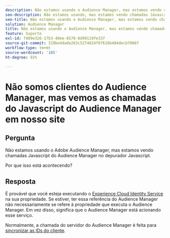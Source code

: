 ```yaml
---
description: Não estamos usando o Audience Manager, mas estamos vendo chamadas Javascript do Audience Manager no depurador Javascript - Por quê?
seo-description: Não estamos usando, mas estamos vendo chamadas Javascript do Audience Manager no depurador Javascript - Por quê?
seo-title: Não estamos usando o Audience Manager, mas estamos vendo chamadas Javascript do Audience Manager no depurador Javascript - Por quê?
solution: Audience Manager
title: Não estamos usando o Audience Manager, mas estamos vendo chamadas Javascript do Audience Manager no depurador Javascript - Por quê?
feature: Suporte
exl-id: f409e326-17b3-40ee-8570-8d99119fe337
source-git-commit: 319be4dade263c5274624f07616b404decb7066f
workflow-type: tm+mt
source-wordcount: '185'
ht-degree: 92%

---
```


# Não somos clientes do Audience Manager, mas vemos as chamadas do Javascript do Audience Manager em nosso site

## Pergunta

Não estamos usando o Adobe Audience Manager, mas estamos vendo chamadas Javascript do Audience Manager no depurador Javascript.

Por que isso está acontecendo?

## Resposta

É provável que você esteja executando o [Experience Cloud Identity Service](https://experienceleague.adobe.com/docs/id-service/using/home.html) na sua propriedade. Se estiver, ter essa referência do Audience Manager não necessariamente se refere à propriedade que executa o Audience Manager. Em vez disso, significa que o Audience Manager está acionando esse serviço.

Normalmente, a chamada do servidor do Audience Manager é feita para [sincronizar as IDs do cliente](https://experienceleague.adobe.com/docs/id-service/using/id-service-api/methods/setcustomerids.html).
